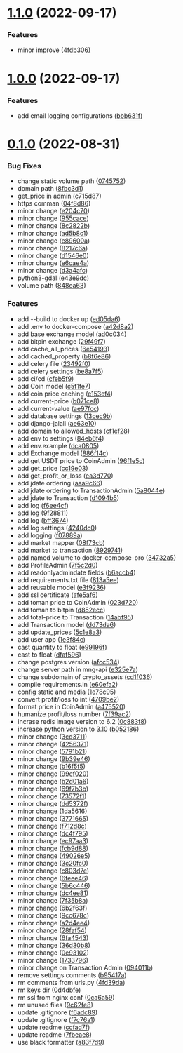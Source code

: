 # [1.1.0](https://github.com/ghorbani-mohammad/Crypto-Assets-Manager/compare/v1.0.0...v1.1.0) (2022-09-17)


### Features

* minor improve ([4fdb306](https://github.com/ghorbani-mohammad/Crypto-Assets-Manager/commit/4fdb30610a63bfffd792ba761316195ddd5684b9))



# [1.0.0](https://github.com/ghorbani-mohammad/Crypto-Assets-Manager/compare/v0.2.0...v1.0.0) (2022-09-17)


### Features

* add email logging configurations ([bbb631f](https://github.com/ghorbani-mohammad/Crypto-Assets-Manager/commit/bbb631f13daa7a0d45d6559c3a4c5793fa39ed47))



# [0.1.0](https://github.com/ghorbani-mohammad/Crypto-Assets-Manager/compare/7fbeae8258326fe23b494db6a82d35fa4093ff91...v0.1.0) (2022-08-31)


### Bug Fixes

* change static volume path ([0745752](https://github.com/ghorbani-mohammad/Crypto-Assets-Manager/commit/074575246ad93830f20de2bcc9c81108523ab253))
* domain path ([8fbc3d1](https://github.com/ghorbani-mohammad/Crypto-Assets-Manager/commit/8fbc3d149e56945bdf1ba93fa17ea3a4fb886d79))
* get_price in admin ([c715d87](https://github.com/ghorbani-mohammad/Crypto-Assets-Manager/commit/c715d87b3a47c953a1b566dd24695069fbedb32f))
* https comman ([04f8d86](https://github.com/ghorbani-mohammad/Crypto-Assets-Manager/commit/04f8d86cff5155592148b9ec8640392b4b3a651b))
* minor change ([e204c70](https://github.com/ghorbani-mohammad/Crypto-Assets-Manager/commit/e204c70c74450e529e73b09fd3c3a1d759b82c0e))
* minor change ([955cace](https://github.com/ghorbani-mohammad/Crypto-Assets-Manager/commit/955cace586f9dbcb9ba7714aa403e5e18f27f196))
* minor change ([8c2822b](https://github.com/ghorbani-mohammad/Crypto-Assets-Manager/commit/8c2822bc2d931dd04743e896fc47cdf1ebe85237))
* minor change ([ad5b8c1](https://github.com/ghorbani-mohammad/Crypto-Assets-Manager/commit/ad5b8c199df3dd8977d396942f25f1ff24dad2ba))
* minor change ([e89600a](https://github.com/ghorbani-mohammad/Crypto-Assets-Manager/commit/e89600a350301b2029ff3607b6bb369dc00422fc))
* minor change ([8217c6a](https://github.com/ghorbani-mohammad/Crypto-Assets-Manager/commit/8217c6a709f65930ca7fd118e112000750a37ca9))
* minor change ([d1546e0](https://github.com/ghorbani-mohammad/Crypto-Assets-Manager/commit/d1546e0ee251eda8045741859f99e628fa5096de))
* minor change ([e6cae4a](https://github.com/ghorbani-mohammad/Crypto-Assets-Manager/commit/e6cae4a1a48a204ea7488536cacddf9b98df5657))
* minor change ([d3a4afc](https://github.com/ghorbani-mohammad/Crypto-Assets-Manager/commit/d3a4afce430dfcbe75b5a16cd5954fb2d23856e0))
* python3-gdal ([e43e9dc](https://github.com/ghorbani-mohammad/Crypto-Assets-Manager/commit/e43e9dc9ad64301163ae81c61bb61f484469252b))
* volume path ([848ea63](https://github.com/ghorbani-mohammad/Crypto-Assets-Manager/commit/848ea63717cbff3b7a493d02dd8822ae49cbd857))


### Features

* add --build to docker up ([ed05da6](https://github.com/ghorbani-mohammad/Crypto-Assets-Manager/commit/ed05da6bb65e7d8950c6942d5736c138f7eb014c))
* add .env to docker-compose ([a42d8a2](https://github.com/ghorbani-mohammad/Crypto-Assets-Manager/commit/a42d8a2a4831b714b503591d051d6de084f5f8cb))
* add base exchange model ([ad0c034](https://github.com/ghorbani-mohammad/Crypto-Assets-Manager/commit/ad0c03477e5f8f52c497cb25c3946b52b8584d40))
* add bitpin exchange ([29f49f7](https://github.com/ghorbani-mohammad/Crypto-Assets-Manager/commit/29f49f7ecc20a18bcae79ad257676f1b730f49e0))
* add cache_all_prices ([6e54193](https://github.com/ghorbani-mohammad/Crypto-Assets-Manager/commit/6e5419325f218ec90a4502bd2e4cd2b2fa30c7ab))
* add cached_property ([b8f6e86](https://github.com/ghorbani-mohammad/Crypto-Assets-Manager/commit/b8f6e86a1249eebf0bc0c75e15de32a652d25348))
* add celery file ([23492f0](https://github.com/ghorbani-mohammad/Crypto-Assets-Manager/commit/23492f0199d85b3020fb1ea7aa6155fed633d9ef))
* add celery settings ([be8a7f5](https://github.com/ghorbani-mohammad/Crypto-Assets-Manager/commit/be8a7f5271c61c39fa57b7754852d93bfee28d47))
* add ci/cd ([cfeb5f9](https://github.com/ghorbani-mohammad/Crypto-Assets-Manager/commit/cfeb5f98110052bf45e07b7febdc96e6406a0d8b))
* add Coin model ([c5f1fe7](https://github.com/ghorbani-mohammad/Crypto-Assets-Manager/commit/c5f1fe799638058373238727826c6240f6bf7585))
* add coin price caching ([e153ef4](https://github.com/ghorbani-mohammad/Crypto-Assets-Manager/commit/e153ef4adb6eb3fd8fd454b68c85461cb0ae6670))
* add current-price ([b071ce8](https://github.com/ghorbani-mohammad/Crypto-Assets-Manager/commit/b071ce839dc1309828975d236b67c645c51f1d01))
* add current-value ([ae97fcc](https://github.com/ghorbani-mohammad/Crypto-Assets-Manager/commit/ae97fcc35ce433da541119958a2e0727f521c5fe))
* add database settings ([13cec9b](https://github.com/ghorbani-mohammad/Crypto-Assets-Manager/commit/13cec9bcb1757853b395f2cfcbd643d32774e83f))
* add django-jalali ([ae63e10](https://github.com/ghorbani-mohammad/Crypto-Assets-Manager/commit/ae63e109b200e45cd80012653c4888530f179a79))
* add domain to allowed_hosts ([cf1ef28](https://github.com/ghorbani-mohammad/Crypto-Assets-Manager/commit/cf1ef28afec75652adcaa9cdfd4af890d8c7355e))
* add env to settings ([84eb6f4](https://github.com/ghorbani-mohammad/Crypto-Assets-Manager/commit/84eb6f466a918fac8ceab0367ecf940bf1e35474))
* add env.example ([dca0805](https://github.com/ghorbani-mohammad/Crypto-Assets-Manager/commit/dca0805704ddc505d895f2f330be5d12f134df40))
* add Exchange model ([886f14c](https://github.com/ghorbani-mohammad/Crypto-Assets-Manager/commit/886f14c83c28ed7aaaaed8029ed0243fbf982a86))
* add get USDT price to CoinAdmin ([96f1e5c](https://github.com/ghorbani-mohammad/Crypto-Assets-Manager/commit/96f1e5c922c9d4bfbb571bc060f8566c5f004837))
* add get_price ([cc19e03](https://github.com/ghorbani-mohammad/Crypto-Assets-Manager/commit/cc19e03cf854bf29b34fea142ef7cbd941ebe43c))
* add get_profit_or_loss ([ea3d770](https://github.com/ghorbani-mohammad/Crypto-Assets-Manager/commit/ea3d770c1e6c3e98a662c61ced953db11681f164))
* add jdate ordering ([aaa9c66](https://github.com/ghorbani-mohammad/Crypto-Assets-Manager/commit/aaa9c667962c1be37669518b3711493bead749cb))
* add jdate ordering to TransactionAdmin ([5a8044e](https://github.com/ghorbani-mohammad/Crypto-Assets-Manager/commit/5a8044e68def25c3c8ccc7cafa92f1a8ba5226ef))
* add jdate to Transaction ([d1094b5](https://github.com/ghorbani-mohammad/Crypto-Assets-Manager/commit/d1094b58f64fd27a76d0ae2eb243fd528f3c70ed))
* add log ([f6ee4cf](https://github.com/ghorbani-mohammad/Crypto-Assets-Manager/commit/f6ee4cfe710b680026a10a55c68e35ceb9034912))
* add log ([9f28811](https://github.com/ghorbani-mohammad/Crypto-Assets-Manager/commit/9f2881156ea80330830e982d8ec0cec28d5b310a))
* add log ([bff3674](https://github.com/ghorbani-mohammad/Crypto-Assets-Manager/commit/bff3674e7b2783521ce6c7813d883fcd6edc7fed))
* add log settings ([4240dc0](https://github.com/ghorbani-mohammad/Crypto-Assets-Manager/commit/4240dc089c040e09951d27837c6f123570c462e5))
* add logging ([f07889a](https://github.com/ghorbani-mohammad/Crypto-Assets-Manager/commit/f07889aab246b3ec6e7668b50e54e32775cfc136))
* add market mapper ([08f73cb](https://github.com/ghorbani-mohammad/Crypto-Assets-Manager/commit/08f73cb1f3c58d78f2b56f887b1c20430e5cad07))
* add market to transaction ([8929741](https://github.com/ghorbani-mohammad/Crypto-Assets-Manager/commit/8929741de331496868e919c0cd0ed17f18fe8523))
* add named volume to docker-compose-pro ([34732a5](https://github.com/ghorbani-mohammad/Crypto-Assets-Manager/commit/34732a5a4d5ff4a080fbd13f3e826191a791a571))
* add ProfileAdmin ([7f5c2d0](https://github.com/ghorbani-mohammad/Crypto-Assets-Manager/commit/7f5c2d025fa5e11420c263715fe60bf8f660931a))
* add readonlyadmindate fields ([b6accb4](https://github.com/ghorbani-mohammad/Crypto-Assets-Manager/commit/b6accb42ca243798a16fb4f18c97a58f088d4a36))
* add requirements.txt file ([813a5ee](https://github.com/ghorbani-mohammad/Crypto-Assets-Manager/commit/813a5ee4b35ad4ec2ba640602a27b9aadd483f5c))
* add reusable model ([e3f9236](https://github.com/ghorbani-mohammad/Crypto-Assets-Manager/commit/e3f9236f99f6b14dc1971363438c6a4ffa0144f1))
* add ssl certificate ([afe5af6](https://github.com/ghorbani-mohammad/Crypto-Assets-Manager/commit/afe5af654701b73f417e1c3b59facdbbc13b4393))
* add toman price to CoinAdmin ([023d720](https://github.com/ghorbani-mohammad/Crypto-Assets-Manager/commit/023d72078c2d258ee9d859b83a70f31c3b2d795f))
* add toman to bitpin ([d852ecc](https://github.com/ghorbani-mohammad/Crypto-Assets-Manager/commit/d852ecc26b762e51e3327aebffb56281a2643313))
* add total-price to Transaction ([14abf95](https://github.com/ghorbani-mohammad/Crypto-Assets-Manager/commit/14abf95671c8eb5ebc5ac6f60cb05a3d8b0f24de))
* add Transaction model ([dd73da6](https://github.com/ghorbani-mohammad/Crypto-Assets-Manager/commit/dd73da6fe889656c8fcba83ee6b45e2fb9cf39ae))
* add update_prices ([5c1e8a3](https://github.com/ghorbani-mohammad/Crypto-Assets-Manager/commit/5c1e8a38dcf574defa8dac85bc25316a61806802))
* add user app ([1e3f84c](https://github.com/ghorbani-mohammad/Crypto-Assets-Manager/commit/1e3f84c6dcb56b25b876e09b493c324f2bd0a2cf))
* cast quantity to float ([e99196f](https://github.com/ghorbani-mohammad/Crypto-Assets-Manager/commit/e99196f59a1ec18c5b65d149453ca7ad41dfb34f))
* cast to float ([dfaf596](https://github.com/ghorbani-mohammad/Crypto-Assets-Manager/commit/dfaf5964cd569278e2c76a7741650d1218658584))
* change postgres version ([afcc534](https://github.com/ghorbani-mohammad/Crypto-Assets-Manager/commit/afcc5345315d61523db0655c19d0cd2d1afbf21e))
* change server path in mng-api ([e325e7a](https://github.com/ghorbani-mohammad/Crypto-Assets-Manager/commit/e325e7a4d21ebcd62fd6e11af222c1ea7bc5ead2))
* change subdomain of crypto_assets ([cd1f036](https://github.com/ghorbani-mohammad/Crypto-Assets-Manager/commit/cd1f03618b8d8af9e4a76af075e58e3ec4c24af0))
* compile requirements.in ([e60efa2](https://github.com/ghorbani-mohammad/Crypto-Assets-Manager/commit/e60efa2340986b4c7e87fd9b4826191df6602ba4))
* config static and media ([1e78c95](https://github.com/ghorbani-mohammad/Crypto-Assets-Manager/commit/1e78c9573682efa085e09198e88001b50707bfc1))
* convert profit/loss to int ([4709be2](https://github.com/ghorbani-mohammad/Crypto-Assets-Manager/commit/4709be2740805a7953014d809c20dc9421f0619b))
* format price in CoinAdmin ([a475520](https://github.com/ghorbani-mohammad/Crypto-Assets-Manager/commit/a4755203719be65581158dd1a102869c3e20645d))
* humanize profit/loss number ([7f39ac2](https://github.com/ghorbani-mohammad/Crypto-Assets-Manager/commit/7f39ac2f355ddd52f8417828770703404389f3a0))
* incrase redis image version to 6.2 ([0c883f8](https://github.com/ghorbani-mohammad/Crypto-Assets-Manager/commit/0c883f8a7d77927ab2eb944183d322ec2c204d06))
* increase python version to 3.10 ([b052186](https://github.com/ghorbani-mohammad/Crypto-Assets-Manager/commit/b0521860f780297eaea4f7d603df7b3ba50ba5a3))
* minor change ([3cd3711](https://github.com/ghorbani-mohammad/Crypto-Assets-Manager/commit/3cd37118674488bca57cbbe631811dec88f0c440))
* minor change ([4256371](https://github.com/ghorbani-mohammad/Crypto-Assets-Manager/commit/4256371fce319f87c99aba0cb9e4bc06f3bd04ca))
* minor change ([5791b21](https://github.com/ghorbani-mohammad/Crypto-Assets-Manager/commit/5791b21bfa5eae14fae965d96f0bd873103daf96))
* minor change ([9b39e46](https://github.com/ghorbani-mohammad/Crypto-Assets-Manager/commit/9b39e4636816c8bce14e8b133f6e4eb880f677b0))
* minor change ([b16f5f5](https://github.com/ghorbani-mohammad/Crypto-Assets-Manager/commit/b16f5f53783fdd4f09131ed62ec110b2748911cf))
* minor change ([99ef020](https://github.com/ghorbani-mohammad/Crypto-Assets-Manager/commit/99ef020ed2e8f30b8ec30ad8734844f6cc757e61))
* minor change ([b2d01a6](https://github.com/ghorbani-mohammad/Crypto-Assets-Manager/commit/b2d01a6c5f734866f72d0bdec24778bdd79078ff))
* minor change ([69f7b3b](https://github.com/ghorbani-mohammad/Crypto-Assets-Manager/commit/69f7b3b3cea5b0522b92c23a78d4f9dbcd9022ff))
* minor change ([73572f1](https://github.com/ghorbani-mohammad/Crypto-Assets-Manager/commit/73572f12fe4e2ebafd1d9d87e9dc64b633185097))
* minor change ([dd5372f](https://github.com/ghorbani-mohammad/Crypto-Assets-Manager/commit/dd5372fdd14751d416fa1b489cb2566ea591ea80))
* minor change ([1da5616](https://github.com/ghorbani-mohammad/Crypto-Assets-Manager/commit/1da561676985f5f1c3fcb9ac5f6ceb868fcca16e))
* minor change ([3771665](https://github.com/ghorbani-mohammad/Crypto-Assets-Manager/commit/3771665ac5419ccfa1ebd5cb75cc0a66e8c09095))
* minor change ([f712d8c](https://github.com/ghorbani-mohammad/Crypto-Assets-Manager/commit/f712d8cbc607f519048e1c7f12850f018a66be75))
* minor change ([dc4f795](https://github.com/ghorbani-mohammad/Crypto-Assets-Manager/commit/dc4f7959aa30584785c1fbbad91b2a84c82a6bb6))
* minor change ([ec97aa3](https://github.com/ghorbani-mohammad/Crypto-Assets-Manager/commit/ec97aa394884b201eebe4f5049b2eecdc6c8c1cb))
* minor change ([fcb9d88](https://github.com/ghorbani-mohammad/Crypto-Assets-Manager/commit/fcb9d8864841416a6e9e3a4b9d11e91e9a5c7850))
* minor change ([49026e5](https://github.com/ghorbani-mohammad/Crypto-Assets-Manager/commit/49026e5b35b71537fd44f4e01cc5a582e7cd0f85))
* minor change ([3c20fc0](https://github.com/ghorbani-mohammad/Crypto-Assets-Manager/commit/3c20fc0ed58818f629e1e48bc7b0276a42fc7498))
* minor change ([c803d7e](https://github.com/ghorbani-mohammad/Crypto-Assets-Manager/commit/c803d7e23b55327e48c86565f36fe2a8dfd9bb41))
* minor change ([6feee46](https://github.com/ghorbani-mohammad/Crypto-Assets-Manager/commit/6feee4654e8db4dbfff30ccdfad216e969ff2145))
* minor change ([5b6c446](https://github.com/ghorbani-mohammad/Crypto-Assets-Manager/commit/5b6c4466da5c7745e68569012f0c4d5ae13ccec4))
* minor change ([dc4ee81](https://github.com/ghorbani-mohammad/Crypto-Assets-Manager/commit/dc4ee818d793e0b28e41bc8b60687dea40a0ceee))
* minor change ([7f35b8a](https://github.com/ghorbani-mohammad/Crypto-Assets-Manager/commit/7f35b8aed6c14a92ddf69d2b855770277bd051ef))
* minor change ([6b2f63f](https://github.com/ghorbani-mohammad/Crypto-Assets-Manager/commit/6b2f63f5f3cac2914802e02e9949b88238499b0e))
* minor change ([9cc678c](https://github.com/ghorbani-mohammad/Crypto-Assets-Manager/commit/9cc678c2380527a3fdfdda327e66e514f48d263f))
* minor change ([a2d4ee4](https://github.com/ghorbani-mohammad/Crypto-Assets-Manager/commit/a2d4ee4d3314118594ceddc1c739fd84d7f3bfcb))
* minor change ([28faf54](https://github.com/ghorbani-mohammad/Crypto-Assets-Manager/commit/28faf547d6c2f84808459de56181029074a59d4d))
* minor change ([6fa4543](https://github.com/ghorbani-mohammad/Crypto-Assets-Manager/commit/6fa45431cb0a421528e2d4220d2e83d1fc71d36d))
* minor change ([36d30b8](https://github.com/ghorbani-mohammad/Crypto-Assets-Manager/commit/36d30b84cc61c1fa386b125e3c2d2c8fe79e40cc))
* minor change ([0e93102](https://github.com/ghorbani-mohammad/Crypto-Assets-Manager/commit/0e93102448489a5501f8ef74b818201f106c6eeb))
* minor change ([1733796](https://github.com/ghorbani-mohammad/Crypto-Assets-Manager/commit/17337963fbc2f1d52657cd6c5af81ece79f17539))
* minor change on Transaction Admin ([094011b](https://github.com/ghorbani-mohammad/Crypto-Assets-Manager/commit/094011b86e823dab1473b4512870deba8c2a6cb5))
* remove settings comments ([b95417a](https://github.com/ghorbani-mohammad/Crypto-Assets-Manager/commit/b95417ae29fcdd0f222f39b0b7e38b51fd357035))
* rm comments from urls.py ([4fd39da](https://github.com/ghorbani-mohammad/Crypto-Assets-Manager/commit/4fd39daec695e6cfaeea4d5b72853d355892f089))
* rm keys dir ([0d4dbfe](https://github.com/ghorbani-mohammad/Crypto-Assets-Manager/commit/0d4dbfe2bedb0c6639630bd25bb4c492fb90ae65))
* rm ssl from nginx conf ([0ca6a59](https://github.com/ghorbani-mohammad/Crypto-Assets-Manager/commit/0ca6a591bd31196edfd7c26dd3e350fe4aef91ba))
* rm unused files ([9c62fe8](https://github.com/ghorbani-mohammad/Crypto-Assets-Manager/commit/9c62fe8c66ccdf2331af6555ad749f6648f8e765))
* update .gitignore ([f6adc89](https://github.com/ghorbani-mohammad/Crypto-Assets-Manager/commit/f6adc89d21192a87ebec1f29d45e271ff9f555c3))
* update .gitignore ([f7c76a1](https://github.com/ghorbani-mohammad/Crypto-Assets-Manager/commit/f7c76a1fdbc07d39e380e6d2e8cb354d6dc4b0f4))
* update readme ([ccfad7f](https://github.com/ghorbani-mohammad/Crypto-Assets-Manager/commit/ccfad7f8c63fa19992f77693a12330ab26410558))
* update readme ([7fbeae8](https://github.com/ghorbani-mohammad/Crypto-Assets-Manager/commit/7fbeae8258326fe23b494db6a82d35fa4093ff91))
* use black formatter ([a83f7d9](https://github.com/ghorbani-mohammad/Crypto-Assets-Manager/commit/a83f7d9fc6d0b42f5ec2d69fd66a0e6ceea23cca))



